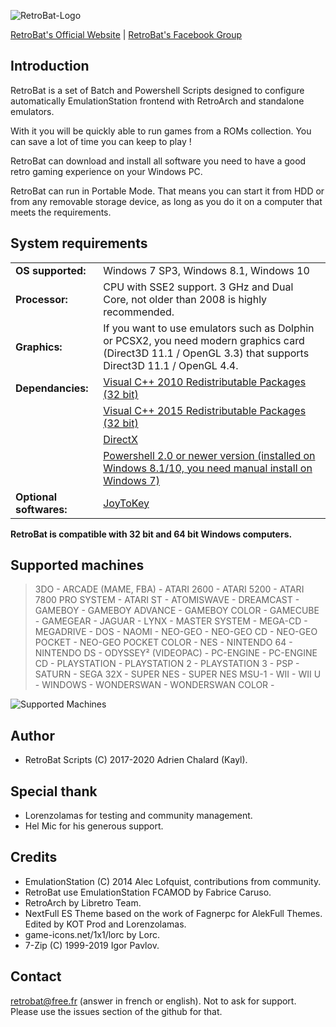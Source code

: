 ![RetroBat-Logo](https://www.retrobat.ovh/repo/ressources/baniere_small.png)

[RetroBat's Official Website](https://www.retrobat.ovh) | [RetroBat's Facebook Group](https://www.facebook.com/groups/retrobat)

## Introduction

RetroBat is a set of Batch and Powershell Scripts designed to configure automatically EmulationStation frontend with RetroArch and standalone emulators.

With it you will be quickly able to run games from a ROMs collection. You can save a lot of time you can keep to play !

RetroBat can download and install all software you need to have a good retro gaming experience on your Windows PC.

RetroBat can run in Portable Mode. That means you can start it from HDD or from any removable storage device, as long as you do it on a computer that meets the requirements.

## System requirements

|   |   |
|---|---|
|**OS supported:**|Windows 7 SP3, Windows 8.1, Windows 10|
|**Processor:**|CPU with SSE2 support. 3 GHz and Dual Core, not older than 2008 is highly recommended.|
|**Graphics:**|If you want to use emulators such as Dolphin or PCSX2, you need modern graphics card (Direct3D 11.1 / OpenGL 3.3) that supports Direct3D 11.1 / OpenGL 4.4.| 
|**Dependancies:**|[Visual C++ 2010 Redistributable Packages (32 bit)](https://www.microsoft.com/en-US/download/details.aspx?id=5555)|
|   |[Visual C++ 2015 Redistributable Packages (32 bit)](https://www.microsoft.com/en-us/download/details.aspx?id=48145)|
|   |[DirectX](https://www.microsoft.com/download/details.aspx?id=35)|
|   |[Powershell 2.0 or newer version (installed on Windows 8.1/10, you need manual install on Windows 7)](https://github.com/PowerShell/PowerShell/releases)|
|**Optional softwares:**|[JoyToKey](https://joytokey.net/en/)|

**RetroBat is compatible with 32 bit and 64 bit Windows computers.**


## Supported machines

>3DO -
>ARCADE (MAME, FBA) -
>ATARI 2600 -
>ATARI 5200 -
>ATARI 7800 PRO SYSTEM -
>ATARI ST -
>ATOMISWAVE -
>DREAMCAST - 
>GAMEBOY -
>GAMEBOY ADVANCE -
>GAMEBOY COLOR -
>GAMECUBE -
>GAMEGEAR -
>JAGUAR -
>LYNX -
>MASTER SYSTEM - 
>MEGA-CD -
>MEGADRIVE - 
>DOS -
>NAOMI -
>NEO-GEO -
>NEO-GEO CD -
>NEO-GEO POCKET - 
>NEO-GEO POCKET COLOR -
>NES -
>NINTENDO 64 -
>NINTENDO DS -
>ODYSSEY² (VIDEOPAC) -
>PC-ENGINE -
>PC-ENGINE CD -
>PLAYSTATION -
>PLAYSTATION 2 - 
>PLAYSTATION 3 -
>PSP -
>SATURN - 
>SEGA 32X -
>SUPER NES -
>SUPER NES MSU-1 -
>WII -
>WII U -
>WINDOWS -
>WONDERSWAN - 
>WONDERSWAN COLOR -

![Supported Machines](https://www.retrobat.ovh/img/retrobat-system-list.png)

## Author

- RetroBat Scripts (C) 2017-2020 Adrien Chalard (Kayl).

## Special thank

- Lorenzolamas for testing and community management.
- Hel Mic for his generous support.

## Credits

* EmulationStation (C) 2014 Alec Lofquist, contributions from community.
* RetroBat use EmulationStation FCAMOD by Fabrice Caruso.
* RetroArch by Libretro Team.
* NextFull ES Theme based on the work of Fagnerpc for AlekFull Themes. Edited by KOT Prod and Lorenzolamas.
* game-icons.net/1x1/lorc by Lorc.
* 7-Zip (C) 1999-2019 Igor Pavlov.

## Contact

retrobat@free.fr (answer in french or english). 
Not to ask for support. Please use the issues section of the github for that.
